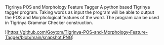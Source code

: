 Tigrinya POS and Morphology Feature Tagger
A python based Tigrinya tagger program. Taking words as input the program will be able to output the POS and Morphological features of the word. The program can be used in Tigrinya Grammar Checker construction.

!(https://github.com/Goytom/Tigrinya-POS-and-Morphology-Feature-Tagger/blob/main/snapshot.PNG)
